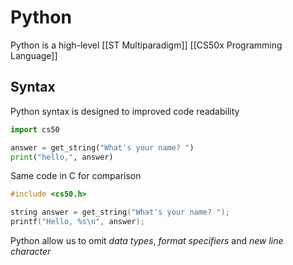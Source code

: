 # Python
Python is a high-level [[ST Multiparadigm]] [[CS50x Programming Language]]

## Syntax
Python syntax is designed to improved code readability

```py
import cs50

answer = get_string("What's your name? ")
print("hello,", answer)
```

Same code in C for comparison

```c
#include <cs50.h>

string answer = get_string("What's your name? ");
printf("Hello, %s\n", answer);
```

Python allow us to omit *data types*, *format specifiers* and *new line character*
